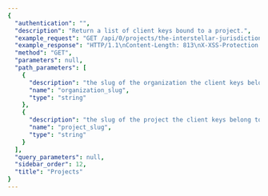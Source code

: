 ```yaml
---
{
  "authentication": "", 
  "description": "Return a list of client keys bound to a project.", 
  "example_request": "GET /api/0/projects/the-interstellar-jurisdiction/pump-station/keys/ HTTP/1.1\nHost: sentry.io\nAuthorization: Bearer {base64-encoded-key-here}", 
  "example_response": "HTTP/1.1\nContent-Length: 813\nX-XSS-Protection: 1; mode=block\nX-Content-Type-Options: nosniff\nContent-Language: en\nVary: Accept-Language, Cookie\nLink: <https://sentry.io/api/0/projects/the-interstellar-jurisdiction/pump-station/keys/?&cursor=4:0:1>; rel=\"previous\"; results=\"false\"; cursor=\"4:0:1\", <https://sentry.io/api/0/projects/the-interstellar-jurisdiction/pump-station/keys/?&cursor=4:100:0>; rel=\"next\"; results=\"false\"; cursor=\"4:100:0\"\nAllow: GET, POST, HEAD, OPTIONS\nX-Frame-Options: deny\nContent-Type: application/json\n\n[\n  {\n    \"dateCreated\": \"2018-09-10T20:36:48.349Z\", \n    \"dsn\": {\n      \"cdn\": \"https://sentry.io/js-sdk-loader/d49da1eb33654ee18a4fe0e8ebc73a75.min.js\", \n      \"csp\": \"https://sentry.io/api/2/csp-report/?sentry_key=d49da1eb33654ee18a4fe0e8ebc73a75\", \n      \"minidump\": \"https://sentry.io/api/2/minidump/?sentry_key=d49da1eb33654ee18a4fe0e8ebc73a75\", \n      \"public\": \"https://d49da1eb33654ee18a4fe0e8ebc73a75@sentry.io/2\", \n      \"secret\": \"https://d49da1eb33654ee18a4fe0e8ebc73a75:90fe9ff73b7144c6b98db08aeb53855a@sentry.io/2\", \n      \"security\": \"https://sentry.io/api/2/security/?sentry_key=d49da1eb33654ee18a4fe0e8ebc73a75\"\n    }, \n    \"id\": \"d49da1eb33654ee18a4fe0e8ebc73a75\", \n    \"isActive\": true, \n    \"label\": \"Fabulous Key\", \n    \"name\": \"Fabulous Key\", \n    \"projectId\": 2, \n    \"public\": \"d49da1eb33654ee18a4fe0e8ebc73a75\", \n    \"rateLimit\": null, \n    \"secret\": \"90fe9ff73b7144c6b98db08aeb53855a\"\n  }\n]", 
  "method": "GET", 
  "parameters": null, 
  "path_parameters": [
    {
      "description": "the slug of the organization the client keys belong to.", 
      "name": "organization_slug", 
      "type": "string"
    }, 
    {
      "description": "the slug of the project the client keys belong to.", 
      "name": "project_slug", 
      "type": "string"
    }
  ], 
  "query_parameters": null, 
  "sidebar_order": 12, 
  "title": "Projects"
}
---
```

